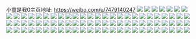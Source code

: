 小童是我0主页地址: https://weibo.com/u/7479140247 
![](https://wx4.sinaimg.cn/mw2000/008a9I2jly1h867flfv8dj30mm0lc0um.jpg) 
![](https://wx4.sinaimg.cn/mw2000/008a9I2jly1h867fm0mprj30u01ao47r.jpg) 
![](https://wx4.sinaimg.cn/mw2000/008a9I2jly1h867fmcr54j30mz0xwgoj.jpg) 
![](https://wx4.sinaimg.cn/mw2000/008a9I2jly1h867fmqc8bj30my102q6m.jpg) 
![](https://wx4.sinaimg.cn/mw2000/008a9I2jly1h867fn4hkuj30mt0zdn1v.jpg) 
![](https://wx4.sinaimg.cn/mw2000/008a9I2jly1h867fnz4wpj30mz0q1whf.jpg) 
![](https://wx4.sinaimg.cn/mw2000/008a9I2jly1h867fl4th4j30mi0n3go8.jpg) 
![](https://wx4.sinaimg.cn/mw2000/008a9I2jly1h82u9trth0j30jp0cmwg2.jpg) 
![](https://wx4.sinaimg.cn/mw2000/008a9I2jly1h82u9vp0khj30n01dsdio.jpg) 
![](https://wx4.sinaimg.cn/mw2000/008a9I2jly1h82u9w1m0lj30n009ydgt.jpg) 
![](https://wx4.sinaimg.cn/mw2000/008a9I2jly1h7vbu0q8eej30n01ds0w3.jpg) 
![](https://wx4.sinaimg.cn/mw2000/008a9I2jly1h7oulk1qhtj30u01b2jxm.jpg) 
![](https://wx4.sinaimg.cn/mw2000/008a9I2jly1h7od4dajvmj329j2utx6p.jpg) 
![](https://wx4.sinaimg.cn/mw2000/008a9I2jly1h7l5b174ruj31460pzjyh.jpg) 
![](https://wx4.sinaimg.cn/mw2000/008a9I2jly1h7hg6j6nn0j30tp13mtgs.jpg) 
![](https://wx4.sinaimg.cn/mw2000/008a9I2jly1h7grn425euj30n01dswyd.jpg) 
![](https://wx4.sinaimg.cn/mw2000/008a9I2jly1h7grob20g8j32dc35s4qs.jpg) 
![](https://wx4.sinaimg.cn/mw2000/008a9I2jly1h7grocx6hij32c0340b2a.jpg) 
![](https://wx4.sinaimg.cn/mw2000/008a9I2jly1h7gndl94wjj32c0340x6q.jpg) 
![](https://wx4.sinaimg.cn/mw2000/008a9I2jly1h7f3hsih3aj30u00u0wil.jpg) 
![](https://wx4.sinaimg.cn/mw2000/008a9I2jly1h7eb30muj3j30n01dsdy2.jpg) 
![](https://wx4.sinaimg.cn/mw2000/008a9I2jly1h7eb2yc6gwj30n01dsk9k.jpg) 
![](https://wx4.sinaimg.cn/mw2000/008a9I2jly1h7dudb8c1qj31ts2umb29.jpg) 
![](https://wx4.sinaimg.cn/mw2000/008a9I2jly1h7du7poe3vj30hk13kq8y.jpg) 
![](https://wx4.sinaimg.cn/mw2000/008a9I2jly1h7du7q5zdyj30is139teq.jpg) 
![](https://wx4.sinaimg.cn/mw2000/008a9I2jly1h7duc5qp3pj30mm0t9400.jpg) 
![](https://wx4.sinaimg.cn/mw2000/008a9I2jly1h7by0ydtu1j30n01ds4mo.jpg) 
![](https://wx4.sinaimg.cn/mw2000/008a9I2jly1h78m4cjbzuj31hc0u0441.jpg) 
![](https://wx4.sinaimg.cn/mw2000/008a9I2jly1h78g8jv481j31vt33zkjm.jpg) 
![](https://wx4.sinaimg.cn/mw2000/008a9I2jly1h77jmlm424j30u00u0n5b.jpg) 
![](https://wx4.sinaimg.cn/mw2000/008a9I2jly1h77jml264hj30qo0tpdkh.jpg) 
![](https://wx4.sinaimg.cn/mw2000/008a9I2jly1h77jmly7w2j30kc0kcjtx.jpg) 
![](https://wx4.sinaimg.cn/mw2000/008a9I2jly1h77bn96dz5j30tu13u43i.jpg) 
![](https://wx4.sinaimg.cn/mw2000/008a9I2jly1h76yg88sd9j30u0140tdf.jpg) 
![](https://wx4.sinaimg.cn/mw2000/008a9I2jly1h75rf0ioafj30sa0sadmz.jpg) 
![](https://wx4.sinaimg.cn/mw2000/008a9I2jly1h72yub3xukj30n00n7gow.jpg) 
![](https://wx4.sinaimg.cn/mw2000/008a9I2jly1h72ypp06qij30u00gwmzi.jpg) 
![](https://wx4.sinaimg.cn/mw2000/008a9I2jly1h72sacudxbj30u0140qbi.jpg) 
![](https://wx4.sinaimg.cn/mw2000/008a9I2jly1h72ez7p6u3j30n01dsq8i.jpg) 
![](https://wx4.sinaimg.cn/mw2000/008a9I2jly1h72ezidscfj30n01dste6.jpg) 
![](https://wx4.sinaimg.cn/mw2000/008a9I2jly1h72eywlqztj30n01dsn2g.jpg) 
![](https://wx4.sinaimg.cn/mw2000/008a9I2jly1h71miluy2xj30u0140jxl.jpg) 
![](https://wx4.sinaimg.cn/mw2000/008a9I2jly1h71mimqhzhj30u0140wn7.jpg) 
![](https://wx4.sinaimg.cn/mw2000/008a9I2jly1h71jfzud7gj30e10l0jsl.jpg) 
![](https://wx4.sinaimg.cn/mw2000/008a9I2jly1h716zkpm5uj30tg12uaiy.jpg) 
![](https://wx4.sinaimg.cn/mw2000/008a9I2jly1h716zjz4brj30u0140tgk.jpg) 
![](https://wx4.sinaimg.cn/mw2000/008a9I2jly1h6z66zw9woj31400u0tbs.jpg) 
![](https://wx4.sinaimg.cn/mw2000/008a9I2jly1h6vj2jc2dpj30u01hcab7.jpg) 
![](https://wx4.sinaimg.cn/mw2000/008a9I2jly1h6t7il6mm3j30tu13udjb.jpg) 
![](https://wx4.sinaimg.cn/mw2000/008a9I2jly1h6rewdt3v5j30bl0ba0u4.jpg) 
![](https://wx4.sinaimg.cn/mw2000/008a9I2jly1h6po132wfmj32c0355x6p.jpg) 
![](https://wx4.sinaimg.cn/mw2000/008a9I2jly1h6po13ubl0j32c033zb2a.jpg) 
![](https://wx4.sinaimg.cn/mw2000/008a9I2jly1h6po14pmltj32c034rkjm.jpg) 
![](https://wx4.sinaimg.cn/mw2000/008a9I2jly1h6po163ptlj32bc334k42.jpg) 
![](https://wx4.sinaimg.cn/mw2000/008a9I2jly1h6p2u3b80uj32c0340qv6.jpg) 
![](https://wx4.sinaimg.cn/mw2000/008a9I2jly1h6p2u4d7cyj32c0340b29.jpg) 
![](https://wx4.sinaimg.cn/mw2000/008a9I2jly1h6p2u5y21qj32c0340hdt.jpg) 
![](https://wx4.sinaimg.cn/mw2000/008a9I2jly1h6oek97kz4j30lw0i6mxd.jpg) 
![](https://wx4.sinaimg.cn/mw2000/008a9I2jly1h6m7mjlq4qj30lz0v7766.jpg) 
![](https://wx4.sinaimg.cn/mw2000/008a9I2jly1h6kfloznqij30u00u011h.jpg) 
![](https://wx4.sinaimg.cn/mw2000/008a9I2jly1h6iz8b8t8pj31kw35sn9n.jpg) 
![](https://wx4.sinaimg.cn/mw2000/008a9I2jly1h6iz89qdkzj32dc35sb2a.jpg) 
![](https://wx4.sinaimg.cn/mw2000/008a9I2jly1h6iz8fuym4j32dc35se83.jpg) 
![](https://wx4.sinaimg.cn/mw2000/008a9I2jly1h6iz8h2lkbj317s1meqm7.jpg) 
![](https://wx4.sinaimg.cn/mw2000/008a9I2jly1h6fuioamh4j30u0140q56.jpg) 
![](https://wx4.sinaimg.cn/mw2000/008a9I2jly1h6f2ogjntyj31400u0wh3.jpg) 
![](https://wx4.sinaimg.cn/mw2000/008a9I2jly1h6f2oh3q0xj31400u0ab0.jpg) 
![](https://wx4.sinaimg.cn/mw2000/008a9I2jly1h6f2ohp1kyj31400u076d.jpg) 
![](https://wx4.sinaimg.cn/mw2000/008a9I2jly1h6f2oi5hgyj30u0140abc.jpg) 
![](https://wx4.sinaimg.cn/mw2000/008a9I2jly1h6f2oiozs1j30u0140tbg.jpg) 
![](https://wx4.sinaimg.cn/mw2000/008a9I2jly1h67qba3mypj333524r4qp.jpg) 
![](https://wx4.sinaimg.cn/mw2000/008a9I2jly1h67qb9nwi5j33402cunpd.jpg) 
![](https://wx4.sinaimg.cn/mw2000/008a9I2jly1h67qbcy6cej32c0340qv5.jpg) 
![](https://wx4.sinaimg.cn/mw2000/008a9I2jly1h64x5shuh7j30n01ds415.jpg) 
![](https://wx4.sinaimg.cn/mw2000/008a9I2jly1h61ykqdssqj31400u0gne.jpg) 
![](https://wx4.sinaimg.cn/mw2000/008a9I2jly1h61ykq0b1ij31400u0tax.jpg) 
![](https://wx4.sinaimg.cn/mw2000/008a9I2jly1h61ykqp0qfj30u0140dgd.jpg) 
![](https://wx4.sinaimg.cn/mw2000/008a9I2jly1h61ykr1441j30u0140q5p.jpg) 
![](https://wx4.sinaimg.cn/mw2000/008a9I2jly1h61ykrabq1j30u0140my5.jpg) 
![](https://wx4.sinaimg.cn/mw2000/008a9I2jly1h61yktchb4j30u0140q55.jpg) 
![](https://wx4.sinaimg.cn/mw2000/008a9I2jly1h60vr12ojnj30jo06zaae.jpg) 
![](https://wx4.sinaimg.cn/mw2000/008a9I2jly1h60vr1gaw6j30n01dswfp.jpg) 
